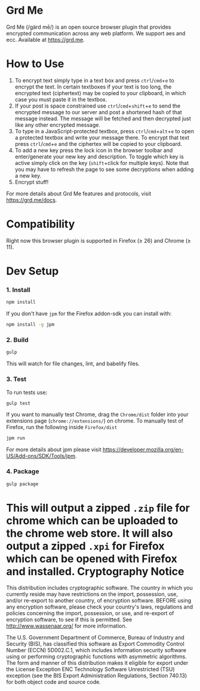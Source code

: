 Grd Me
======

Grd Me (/ɡärd mē/) is an open source browser plugin that provides encrypted communication across any web platform.  We support aes and ecc. Available at https://grd.me.

How to Use
==========

1. To encrypt text simply type in a text box and press `ctrl`/`cmd`+`e` to encrypt the text. In certain textboxes if your text is too long, the encrypted text (ciphertext) may be copied to your clipboard, in which case you must paste it in the textbox.
2. If your post is space constrained use `ctrl`/`cmd`+`shift`+`e` to send the encrypted message to our server and post a shortened hash of that message instead. The message will be fetched and then decrypted just like any other encrypted message.
3. To type in a JavaScript-protected textbox, press `ctrl`/`cmd`+`alt`+`e` to open a protected textbox and write your message there. To encrypt that text press `ctrl`/`cmd`+`e` and the ciphertex will be copied to your clipboard.
4. To add a new key press the lock icon in the browser toolbar and enter/generate your new key and description. To toggle which key is active simply click on the key (`shift`+click for multiple keys). Note that you may have to refresh the page to see some decryptions when adding a new key.
5. Encrypt stuff!

For more details about Grd Me features and protocols, visit https://grd.me/docs.

Compatibility
==============
Right now this browser plugin is supported in Firefox (≥ 26) and Chrome (≥ 11).

Dev Setup
==============
### 1. Install
```bash
npm install
```
If you don't have `jpm` for the Firefox addon-sdk you can install with:
```bash
npm install -g jpm
```
### 2. Build
```bash
gulp
```
This will watch for file changes, lint, and babelify files.
### 3. Test
To run tests use:
```bash
gulp test
```
If you want to manually test Chrome, drag the `Chrome/dist` folder into your extensions page (`chrome://extensions/`) on chrome.
To manually test of Firefox, run the following inside `Firefox/dist`
```bash
jpm run
```
For more details about jpm please visit https://developer.mozilla.org/en-US/Add-ons/SDK/Tools/jpm.
### 4. Package
```bash
gulp package
```
This will output a zipped `.zip` file for chrome which can be uploaded to the chrome web store. It will also output a zipped `.xpi` for Firefox which can be opened with Firefox and installed.
Cryptography Notice
======================

This distribution includes cryptographic software. The country in which you currently reside may have restrictions on the import, possession, use, and/or re-export to another country, of encryption software.
BEFORE using any encryption software, please check your country's laws, regulations and policies concerning the import, possession, or use, and re-export of encryption software, to see if this is permitted.
See <http://www.wassenaar.org/> for more information.

The U.S. Government Department of Commerce, Bureau of Industry and Security (BIS), has classified this software as Export Commodity Control Number (ECCN) 5D002.C.1, which includes information security software using or performing cryptographic functions with asymmetric algorithms.
The form and manner of this distribution makes it eligible for export under the License Exception ENC Technology Software Unrestricted (TSU) exception (see the BIS Export Administration Regulations, Section 740.13) for both object code and source code.

